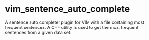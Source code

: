 # vim_sentence_auto_complete
A sentence auto completer plugin for VIM with a file containing most frequent sentences. A C++ utility is used to get the most frequent sentences from a given data set.
